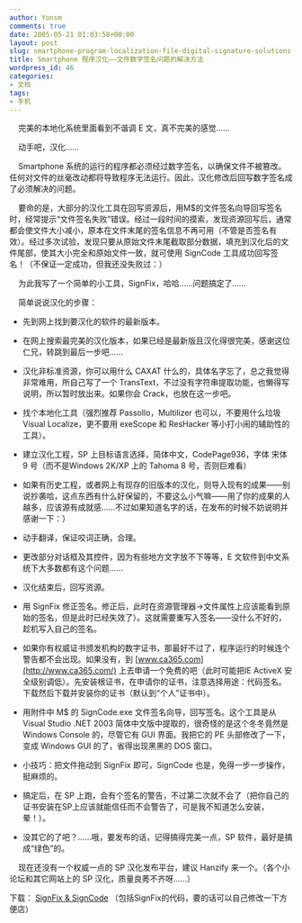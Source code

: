 ```yaml
---
author: Yonsm
comments: true
date: 2005-05-21 01:03:58+00:00
layout: post
slug: smartphone-program-localization-file-digital-signature-solutions-to-the-problem-of
title: Smartphone 程序汉化——文件数字签名问题的解决方法
wordpress_id: 46
categories:
- 文档
tags:
- 手机
---
```


    完美的本地化系统里面看到不谐调 E 文，真不完美的感觉……

    动手吧，汉化……

    Smartphone 系统的运行的程序都必须经过数字签名，以确保文件不被篡改。任何对文件的丝毫改动都将导致程序无法运行。因此，汉化修改后回写数字签名成了必须解决的问题。<!-- more -->

    要命的是，大部分的汉化工具在回写资源后，用M$的文件签名向导回写签名时，经常提示“文件签名失败”错误。经过一段时间的摸索，发现资源回写后，通常都会使文件大小减小，原本在文件末尾的签名信息不再可用（不管是否签名有效）。经过多次试验，发现只要从原始文件末尾截取部分数据，填充到汉化后的文件尾部，使其大小完全和原始文件一致，就可使用 SignCode 工具成功回写签名！（不保证一定成功，但我还没失败过：）

    为此我写了一个简单的小工具，SignFix，哈哈……问题搞定了……

    简单说说汉化的步骤：

  * 先到网上找到要汉化的软件的最新版本。

  * 在网上搜索最完美的汉化版本，如果已经是最新版且汉化得很完美，感谢这位仁兄，转跳到最后一步吧……

  * 汉化非标准资源，你可以用什么 CAXAT 什么的，具体名字忘了，总之我觉得非常难用，所自己写了一个 TransText，不过没有字符串提取功能，也懒得写说明，所以暂时放出来。如果你会 Crack，也放在这一步吧。

  * 找个本地化工具（强烈推荐 Passollo，Multilizer 也可以，不要用什么垃圾 Visual Localize，更不要用 exeScope 和 ResHacker 等小打小闹的辅助性的工具）。

  * 建立汉化工程，SP 上目标语言选择，简体中文，CodePage936，字体 宋体 9 号（而不是Windows 2K/XP 上的 Tahoma 8 号，否则巨难看）

  * 如果有历史工程，或者网上有现存的旧版本的汉化，则导入现有的成果——别说抄袭哈，这点东西有什么好保留的，不要这么小气嘛——用了你的成果的人越多，应该源有成就感……不过如果知道名字的话，在发布的时候不妨说明并感谢一下：）

  * 动手翻译，保证咬词正确，合理。

  * 更改部分对话框及其控件，因为有些地方文字放不下等等，E 文软件到中文系统下大多数都有这个问题……

  * 汉化结束后，回写资源。

  * 用 SignFix 修正签名。修正后，此时在资源管理器->文件属性上应该能看到原始的签名，但是此时已经失效了）。这就需要重写入签名——没什么不好的，趁机写入自己的签名。

  * 如果你有权威证书颁发机构的数字证书，那最好不过了，程序运行的时候连个警告都不会出现。如果没有，到 [www.ca365.com](http://www.ca365.com/) 上去申请一个免费的吧（此时可能把IE ActiveX 安全级别调低）。先安装根证书，在申请你的证书，注意选择用途：代码签名。下载然后下载并安装你的证书（默认到“个人”证书中）。

  * 用附件中 M$ 的 SignCode.exe 文件签名向导，回写签名。这个工具是从 Visual Studio .NET 2003 简体中文版中提取的，很奇怪的是这个冬冬竟然是 Windows Console 的，尽管它有 GUI 界面。我把它的 PE 头部修改了一下，变成 Windows GUI 的了，省得出现黑黑的 DOS 窗口。

  * 小技巧：把文件拖动到 SignFix 即可，SignCode 也是，免得一步一步操作，挺麻烦的。

  * 搞定后，在 SP 上跑，会有个签名的警告，不过第二次就不会了（把你自己的证书安装在SP上应该就能信任而不会警告了，可是我不知道怎么安装，晕！）。

  * 没其它的了吧？……哦，要发布的话，记得搞得完美一点，SP 软件，最好是搞成“绿色”的。

    现在还没有一个权威一点的 SP 汉化发布平台，建议 Hanzify 来一个。（各个小论坛和其它网站上的 SP 汉化，质量良莠不齐呀……）

下载： [SignFix & SignCode](/assets/signfix.rar) （包括SignFix的代码，要的话可以自己修改一下方便店）
